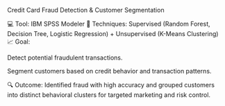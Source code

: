 Credit Card Fraud Detection & Customer Segmentation

💻 Tool: IBM SPSS Modeler
🧠 Techniques: Supervised (Random Forest, Decision Tree, Logistic Regression) + Unsupervised (K-Means Clustering)
📈 Goal:

Detect potential fraudulent transactions.

Segment customers based on credit behavior and transaction patterns.

🔍 Outcome:
Identified fraud with high accuracy and grouped customers into distinct behavioral clusters for targeted marketing and risk control.
